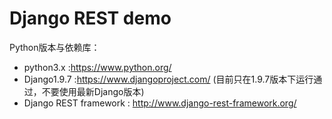 # Django REST demo


Python版本与依赖库：
  * python3.x :https://www.python.org/
  * Django1.9.7 :https://www.djangoproject.com/ (目前只在1.9.7版本下运行通过，不要使用最新Django版本)
  * Django REST framework : http://www.django-rest-framework.org/ 


